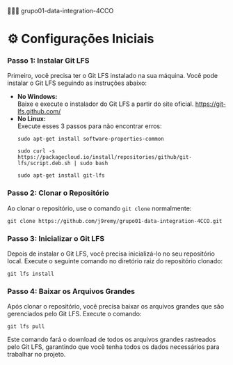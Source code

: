👨🏻‍💻 grupo01-data-integration-4CCO
<p>
  
# ⚙️ Configurações Iniciais

<h3>Passo 1: Instalar Git LFS</h3>
<p>
Primeiro, você precisa ter o Git LFS instalado na sua máquina. Você pode instalar o Git LFS seguindo as instruções abaixo:
</p>
<ul>
  <li>
    <strong>No Windows:</strong><br>
    Baixe e execute o instalador do Git LFS a partir do site oficial. 
    <a href="https://git-lfs.github.com/">https://git-lfs.github.com/</a>
  </li>
  <li>
    <strong>No Linux:</strong><br>
    Execute esses 3 passos para não encontrar erros:
    <pre><code>sudo apt-get install software-properties-common</code></pre>
    <pre><code>sudo curl -s https://packagecloud.io/install/repositories/github/git-lfs/script.deb.sh | sudo bash</code></pre>
    <pre><code>sudo apt-get install git-lfs</code></pre>
  </li>
</ul>

<h3>Passo 2: Clonar o Repositório</h3>
<p>
Ao clonar o repositório, use o comando <code>git clone</code> normalmente:
</p>
<pre><code>git clone https://github.com/j9remy/grupo01-data-integration-4CCO.git</code></pre>

<h3>Passo 3: Inicializar o Git LFS</h3>
<p>
Depois de instalar o Git LFS, você precisa inicializá-lo no seu repositório local. Execute o seguinte comando no diretório raiz do repositório clonado:
</p>
<pre><code>git lfs install</code></pre>

<h3>Passo 4: Baixar os Arquivos Grandes</h3>
<p>
Após clonar o repositório, você precisa baixar os arquivos grandes que são gerenciados pelo Git LFS. Execute o comando:
</p>
<pre><code>git lfs pull</code></pre>

<p>
Este comando fará o download de todos os arquivos grandes rastreados pelo Git LFS, garantindo que você tenha todos os dados necessários para trabalhar no projeto.
</p>
